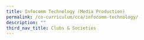 ```yaml
---
title: Infocomm Technology (Media Production)
permalink: /co-curriculum/cca/infocomm-technology/
description: ""
third_nav_title: Clubs & Societies
---
```


